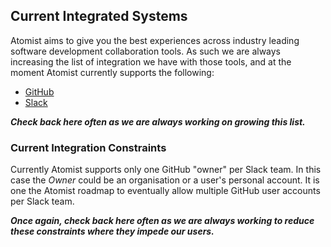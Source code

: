 ## Current Integrated Systems

Atomist aims to give you the best experiences across industry leading software development collaboration tools. As such we are always increasing the list of integration we have with those tools, and at the moment Atomist currently supports the following:

* [GitHub](http://www.github.com)
* [Slack](https://slack.com/)

***Check back here often as we are always working on growing this list.***

### Current Integration Constraints

Currently Atomist supports only one GitHub "owner" per Slack team. In this case the *Owner* could be an organisation or a user's personal account. It is one the Atomist roadmap to eventually allow multiple GitHub user accounts per Slack team.

***Once again, check back here often as we are always working to reduce these constraints where they impede our users.***
